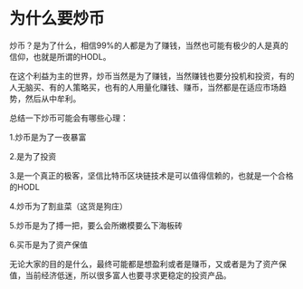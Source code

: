 # 为什么要炒币

炒币？是为了什么，相信99%的人都是为了赚钱，当然也可能有极少的人是真的信仰，也就是所谓的HODL。

在这个利益为主的世界，炒币当然是为了赚钱，当然赚钱也要分投机和投资，有的人无脑买、有的人策略买，也有的人用量化赚钱、赚币，当然都是在适应市场趋势，然后从中牟利。


总结一下炒币可能会有哪些心理：

1.炒币是为了一夜暴富

2.是为了投资

3.是一个真正的极客，坚信比特币区块链技术是可以值得信赖的，也就是一个合格的HODL

4.炒币为了割韭菜（这货是狗庄）

5.炒币是为了搏一把，要么会所嫩模要么下海板砖

6.买币是为了资产保值

无论大家的目的是什么，最终可能都是想盈利或者是赚币，又或者是为了资产保值，当前经济低迷，所以很多富人也要寻求更稳定的投资产品。
